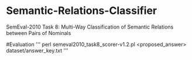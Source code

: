 # Semantic-Relations-Classifier
SemEval-2010 Task 8: Multi-Way Classification of Semantic Relations between Pairs of Nominals

#Evaluation
'''
perl semeval2010_task8_scorer-v1.2.pl <proposed_answer>  dataset/answer_key.txt
'''
